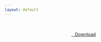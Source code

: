 ```yaml
---
layout: default
---
```


<br />

<br />

<center>
<a href="https://drive.google.com/uc?authuser=0&id=1vN1BxkM58ZjA1uZwiY9z7o-0B7EcmCm1&export=download" class="hbt"><i class="fa fa-chevron-down" aria-hidden="true"></i>&nbsp; &nbsp;Download</a>
</center><br />

<br />
